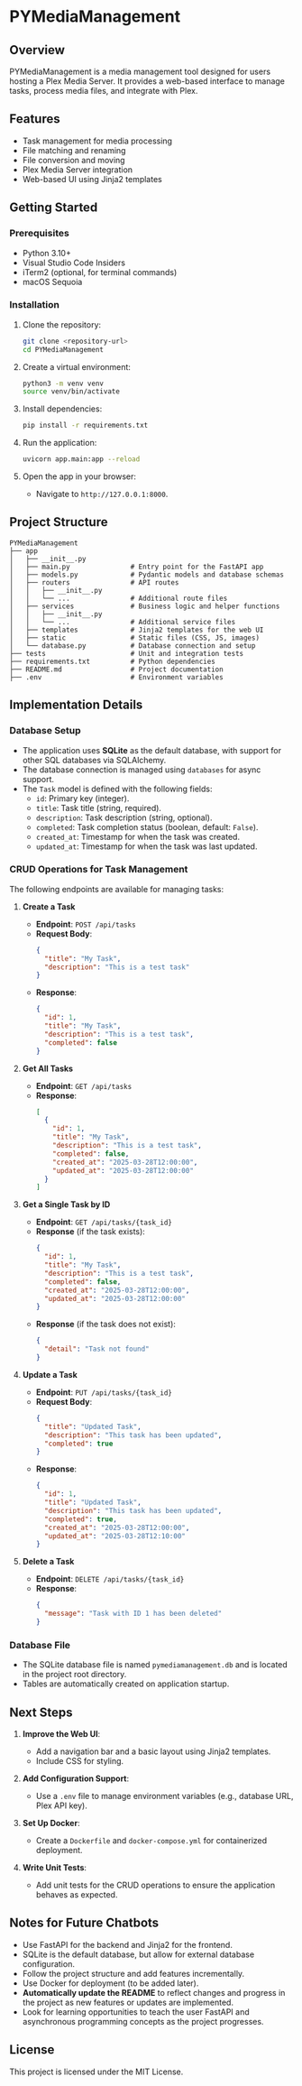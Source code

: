 # PYMediaManagement

## Overview
PYMediaManagement is a media management tool designed for users hosting a Plex Media Server. It provides a web-based interface to manage tasks, process media files, and integrate with Plex.

## Features
- Task management for media processing
- File matching and renaming
- File conversion and moving
- Plex Media Server integration
- Web-based UI using Jinja2 templates

## Getting Started

### Prerequisites
- Python 3.10+
- Visual Studio Code Insiders
- iTerm2 (optional, for terminal commands)
- macOS Sequoia

### Installation
1. Clone the repository:
   ```bash
   git clone <repository-url>
   cd PYMediaManagement
   ```

2. Create a virtual environment:
   ```bash
   python3 -m venv venv
   source venv/bin/activate
   ```

3. Install dependencies:
   ```bash
   pip install -r requirements.txt
   ```

4. Run the application:
   ```bash
   uvicorn app.main:app --reload
   ```

5. Open the app in your browser:
   - Navigate to `http://127.0.0.1:8000`.

## Project Structure
```plaintext
PYMediaManagement
├── app
│   ├── __init__.py
│   ├── main.py               # Entry point for the FastAPI app
│   ├── models.py             # Pydantic models and database schemas
│   ├── routers               # API routes
│   │   ├── __init__.py
│   │   └── ...               # Additional route files
│   ├── services              # Business logic and helper functions
│   │   ├── __init__.py
│   │   └── ...               # Additional service files
│   ├── templates             # Jinja2 templates for the web UI
│   ├── static                # Static files (CSS, JS, images)
│   └── database.py           # Database connection and setup
├── tests                     # Unit and integration tests
├── requirements.txt          # Python dependencies
├── README.md                 # Project documentation
├── .env                      # Environment variables
```

## Implementation Details

### Database Setup
- The application uses **SQLite** as the default database, with support for other SQL databases via SQLAlchemy.
- The database connection is managed using `databases` for async support.
- The `Task` model is defined with the following fields:
  - `id`: Primary key (integer).
  - `title`: Task title (string, required).
  - `description`: Task description (string, optional).
  - `completed`: Task completion status (boolean, default: `False`).
  - `created_at`: Timestamp for when the task was created.
  - `updated_at`: Timestamp for when the task was last updated.

### CRUD Operations for Task Management
The following endpoints are available for managing tasks:

1. **Create a Task**  
   - **Endpoint**: `POST /api/tasks`  
   - **Request Body**:
     ```json
     {
       "title": "My Task",
       "description": "This is a test task"
     }
     ```
   - **Response**:
     ```json
     {
       "id": 1,
       "title": "My Task",
       "description": "This is a test task",
       "completed": false
     }
     ```

2. **Get All Tasks**  
   - **Endpoint**: `GET /api/tasks`  
   - **Response**:
     ```json
     [
       {
         "id": 1,
         "title": "My Task",
         "description": "This is a test task",
         "completed": false,
         "created_at": "2025-03-28T12:00:00",
         "updated_at": "2025-03-28T12:00:00"
       }
     ]
     ```

3. **Get a Single Task by ID**  
   - **Endpoint**: `GET /api/tasks/{task_id}`  
   - **Response** (if the task exists):
     ```json
     {
       "id": 1,
       "title": "My Task",
       "description": "This is a test task",
       "completed": false,
       "created_at": "2025-03-28T12:00:00",
       "updated_at": "2025-03-28T12:00:00"
     }
     ```
   - **Response** (if the task does not exist):
     ```json
     {
       "detail": "Task not found"
     }
     ```

4. **Update a Task**  
   - **Endpoint**: `PUT /api/tasks/{task_id}`  
   - **Request Body**:
     ```json
     {
       "title": "Updated Task",
       "description": "This task has been updated",
       "completed": true
     }
     ```
   - **Response**:
     ```json
     {
       "id": 1,
       "title": "Updated Task",
       "description": "This task has been updated",
       "completed": true,
       "created_at": "2025-03-28T12:00:00",
       "updated_at": "2025-03-28T12:10:00"
     }
     ```

5. **Delete a Task**  
   - **Endpoint**: `DELETE /api/tasks/{task_id}`  
   - **Response**:
     ```json
     {
       "message": "Task with ID 1 has been deleted"
     }
     ```

### Database File
- The SQLite database file is named `pymediamanagement.db` and is located in the project root directory.
- Tables are automatically created on application startup.

## Next Steps
1. **Improve the Web UI**:
   - Add a navigation bar and a basic layout using Jinja2 templates.
   - Include CSS for styling.

2. **Add Configuration Support**:
   - Use a `.env` file to manage environment variables (e.g., database URL, Plex API key).

3. **Set Up Docker**:
   - Create a `Dockerfile` and `docker-compose.yml` for containerized deployment.

4. **Write Unit Tests**:
   - Add unit tests for the CRUD operations to ensure the application behaves as expected.

## Notes for Future Chatbots
- Use FastAPI for the backend and Jinja2 for the frontend.
- SQLite is the default database, but allow for external database configuration.
- Follow the project structure and add features incrementally.
- Use Docker for deployment (to be added later).
- **Automatically update the README** to reflect changes and progress in the project as new features or updates are implemented.
- Look for learning opportunities to teach the user FastAPI and asynchronous programming concepts as the project progresses.

## License
This project is licensed under the MIT License.